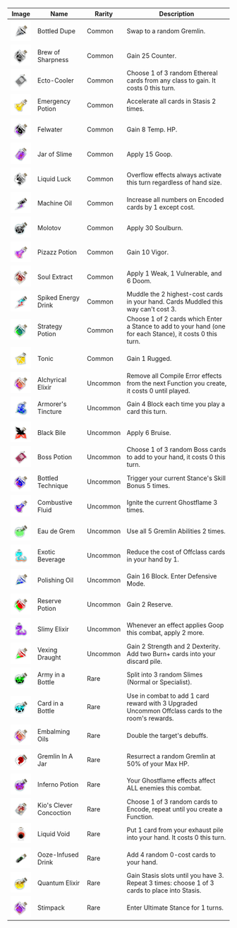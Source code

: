 | Image | Name | Rarity | Description |
| ----- | ---- | ------ | ----------- |
| ![](potions/gremlin-SwapPotion.png) | Bottled Dupe | Common | Swap to a random Gremlin. |
| ![](potions/champ-CounterPotion.png) | Brew of Sharpness | Common | Gain 25 Counter. |
| ![](potions/hexamod-EctoCoolerPotion.png) | Ecto-Cooler | Common | Choose 1 of 3 random Ethereal cards from any class to gain. It costs 0 this turn. |
| ![](potions/Guardian-AcceleratePotion.png) | Emergency Potion | Common | Accelerate all cards in Stasis 2 times. |
| ![](potions/collector-TempHPPotion.png) | Felwater | Common | Gain 8 Temp. HP. |
| ![](potions/Slimebound-SlimedPotion.png) | Jar of Slime | Common | Apply 15 Goop. |
| ![](potions/sneckomod-CheatPotion.png) | Liquid Luck | Common | Overflow effects always activate this turn regardless of hand size. |
| ![](potions/bronze-FreeFunctionsPotion.png) | Machine Oil | Common | Increase all numbers on Encoded cards by 1 except cost. |
| ![](potions/hexamod-SoulburnPotion.png) | Molotov | Common | Apply 30 Soulburn. |
| ![](potions/gremlin-WizPotion.png) | Pizazz Potion | Common | Gain 10 Vigor. |
| ![](potions/collector-MiniCursePotion.png) | Soul Extract | Common | Apply 1 Weak, 1 Vulnerable, and 6 Doom. |
| ![](potions/sneckomod-MuddlingPotion.png) | Spiked Energy Drink | Common | Muddle the 2 highest-cost cards in your hand. Cards Muddled this way can't cost 3. |
| ![](potions/champ-OpenerPotion.png) | Strategy Potion | Common | Choose 1 of 2 cards which Enter a Stance to add to your hand (one for each Stance), it costs 0 this turn. |
| ![](potions/hermit-Tonic.png) | Tonic | Common | Gain 1 Rugged. |
| ![](potions/bronze-CleanCodePotion.png) | Alchyrical Elixir | Uncommon | Remove all Compile Error effects from the next Function you create, it costs 0 until played. |
| ![](potions/Guardian-BlockOnCardUsePotion.png) | Armorer's Tincture | Uncommon | Gain 4 Block each time you play a card this turn. |
| ![](potions/hermit-BlackBile.png) | Black Bile | Uncommon | Apply 6 Bruise. |
| ![](potions/expansioncontent-BossPotion.png) | Boss Potion | Uncommon | Choose 1 of 3 random Boss cards to add to your hand, it costs 0 this turn. |
| ![](potions/champ-TechniquePotion.png) | Bottled Technique | Uncommon | Trigger your current Stance's Skill Bonus 5 times. |
| ![](potions/hexamod-DoubleChargePotion.png) | Combustive Fluid | Uncommon | Ignite the current Ghostflame 3 times. |
| ![](potions/gremlin-GremlinPotion.png) | Eau de Grem | Uncommon | Use all 5 Gremlin Abilities 2 times. |
| ![](potions/sneckomod-OffclassReductionPotion.png) | Exotic Beverage | Uncommon | Reduce the cost of Offclass cards in your hand by 1. |
| ![](potions/Guardian-DefensiveModePotion.png) | Polishing Oil | Uncommon | Gain 16 Block. Enter Defensive Mode. |
| ![](potions/collector-ReservePotion.png) | Reserve Potion | Uncommon | Gain 2 Reserve. |
| ![](potions/Slimebound-SlimyTonguePotion.png) | Slimy Elixir | Uncommon | Whenever an effect applies Goop this combat, apply 2 more. |
| ![](potions/bronze-BurnAndBuffPotion.png) | Vexing Draught | Uncommon | Gain 2 Strength and 2 Dexterity. Add two Burn+ cards into your discard pile. |
| ![](potions/Slimebound-SpawnSlimePotion.png) | Army in a Bottle | Rare | Split into 3 random Slimes (Normal or Specialist). |
| ![](potions/sneckomod-DiceRollPotion.png) | Card in a Bottle | Rare | Use in combat to add 1 card reward with 3 Upgraded Uncommon Offclass cards to the room's rewards. |
| ![](potions/collector-DebuffDoublePotion.png) | Embalming Oils | Rare | Double the target's debuffs. |
| ![](potions/gremlin-NecromancyPotion.png) | Gremlin In A Jar | Rare | Resurrect a random Gremlin at 50% of your Max HP. |
| ![](potions/hexamod-InfernoChargePotion.png) | Inferno Potion | Rare | Your Ghostflame effects affect ALL enemies this combat. |
| ![](potions/bronze-BuildAFunctionPotion.png) | Kio's Clever Concoction | Rare | Choose 1 of 3 random cards to Encode, repeat until you create a Function. |
| ![](potions/hermit-Eclipse.png) | Liquid Void | Rare | Put 1 card from your exhaust pile into your hand. It costs 0 this turn. |
| ![](potions/Slimebound-ThreeZeroPotion.png) | Ooze-Infused Drink | Rare | Add 4 random 0-cost cards to your hand. |
| ![](potions/Guardian-StasisDiscoveryPotion.png) | Quantum Elixir | Rare | Gain Stasis slots until you have 3. Repeat 3 times: choose 1 of 3 cards to place into Stasis. |
| ![](potions/champ-UltimateStancePotion.png) | Stimpack | Rare | Enter Ultimate Stance for 1 turns. |

